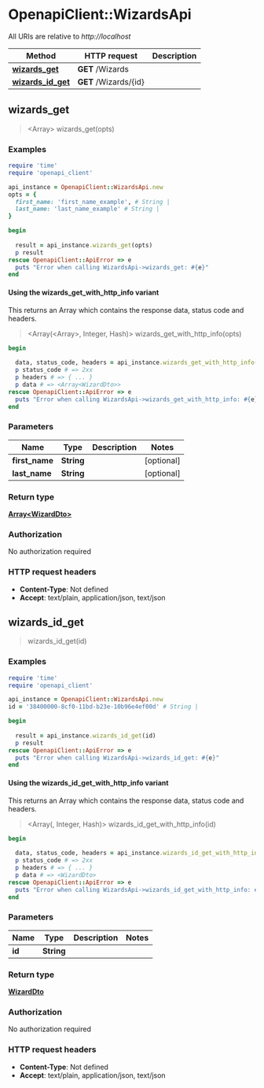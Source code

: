 # OpenapiClient::WizardsApi

All URIs are relative to *http://localhost*

| Method | HTTP request | Description |
| ------ | ------------ | ----------- |
| [**wizards_get**](WizardsApi.md#wizards_get) | **GET** /Wizards |  |
| [**wizards_id_get**](WizardsApi.md#wizards_id_get) | **GET** /Wizards/{id} |  |


## wizards_get

> <Array<WizardDto>> wizards_get(opts)



### Examples

```ruby
require 'time'
require 'openapi_client'

api_instance = OpenapiClient::WizardsApi.new
opts = {
  first_name: 'first_name_example', # String | 
  last_name: 'last_name_example' # String | 
}

begin
  
  result = api_instance.wizards_get(opts)
  p result
rescue OpenapiClient::ApiError => e
  puts "Error when calling WizardsApi->wizards_get: #{e}"
end
```

#### Using the wizards_get_with_http_info variant

This returns an Array which contains the response data, status code and headers.

> <Array(<Array<WizardDto>>, Integer, Hash)> wizards_get_with_http_info(opts)

```ruby
begin
  
  data, status_code, headers = api_instance.wizards_get_with_http_info(opts)
  p status_code # => 2xx
  p headers # => { ... }
  p data # => <Array<WizardDto>>
rescue OpenapiClient::ApiError => e
  puts "Error when calling WizardsApi->wizards_get_with_http_info: #{e}"
end
```

### Parameters

| Name | Type | Description | Notes |
| ---- | ---- | ----------- | ----- |
| **first_name** | **String** |  | [optional] |
| **last_name** | **String** |  | [optional] |

### Return type

[**Array&lt;WizardDto&gt;**](WizardDto.md)

### Authorization

No authorization required

### HTTP request headers

- **Content-Type**: Not defined
- **Accept**: text/plain, application/json, text/json


## wizards_id_get

> <WizardDto> wizards_id_get(id)



### Examples

```ruby
require 'time'
require 'openapi_client'

api_instance = OpenapiClient::WizardsApi.new
id = '38400000-8cf0-11bd-b23e-10b96e4ef00d' # String | 

begin
  
  result = api_instance.wizards_id_get(id)
  p result
rescue OpenapiClient::ApiError => e
  puts "Error when calling WizardsApi->wizards_id_get: #{e}"
end
```

#### Using the wizards_id_get_with_http_info variant

This returns an Array which contains the response data, status code and headers.

> <Array(<WizardDto>, Integer, Hash)> wizards_id_get_with_http_info(id)

```ruby
begin
  
  data, status_code, headers = api_instance.wizards_id_get_with_http_info(id)
  p status_code # => 2xx
  p headers # => { ... }
  p data # => <WizardDto>
rescue OpenapiClient::ApiError => e
  puts "Error when calling WizardsApi->wizards_id_get_with_http_info: #{e}"
end
```

### Parameters

| Name | Type | Description | Notes |
| ---- | ---- | ----------- | ----- |
| **id** | **String** |  |  |

### Return type

[**WizardDto**](WizardDto.md)

### Authorization

No authorization required

### HTTP request headers

- **Content-Type**: Not defined
- **Accept**: text/plain, application/json, text/json

